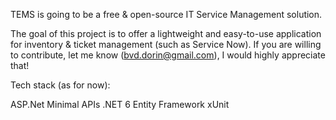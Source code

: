 TEMS is going to be a free & open-source IT Service Management solution.

The goal of this project is to offer a lightweight and easy-to-use application for inventory & ticket management (such as Service Now). If you are willing to contribute, let me know (bvd.dorin@gmail.com), I would highly appreciate that!

Tech stack (as for now):

ASP.Net Minimal APIs
.NET 6
Entity Framework
xUnit
